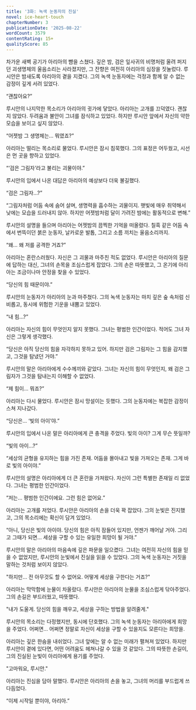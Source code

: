 ```yaml
---
title: '3화: 녹색 눈동자의 진실'
novel: ice-heart-touch
chapterNumber: 3
publicationDate: '2025-08-22'
wordCount: 3579
contentRating: 15+
qualityScore: 85
---
```


차가운 새벽 공기가 아리아의 뺨을 스쳤다. 깊은 밤, 검은 잎사귀의 비명처럼 울려 퍼지던 괴생명체의 울음소리는 사라졌지만, 그 잔향은 여전히 아리아의 심장을 짓눌렀다. 루시안은 밤새도록 아리아의 곁을 지켰다. 그의 녹색 눈동자에는 걱정과 함께 알 수 없는 감정이 깊게 서려 있었다.

“괜찮아요?”

루시안의 나지막한 목소리가 아리아의 귓가에 닿았다. 아리아는 고개를 끄덕였다. 괜찮지 않았다. 두려움과 불안이 그녀를 잠식하고 있었다. 하지만 루시안 앞에서 자신의 약한 모습을 보이고 싶지 않았다.

“어젯밤 그 생명체는… 뭐였죠?”

아리아는 떨리는 목소리로 물었다. 루시안은 잠시 침묵했다. 그의 표정은 어두웠고, 시선은 먼 곳을 향하고 있었다.

“‘검은 그림자’라고 불리는 괴물이야.”

루시안의 입에서 나온 대답은 아리아의 예상보다 더욱 불길했다.

“검은 그림자…?”

“그림자처럼 어둠 속에 숨어 살며, 생명력을 흡수하는 괴물이지. 햇빛에 매우 취약해서 낮에는 모습을 드러내지 않아. 하지만 어젯밤처럼 달이 가려진 밤에는 활동적으로 변해.”

루시안의 설명을 들으며 아리아는 어젯밤의 끔찍한 기억을 떠올렸다. 칠흑 같은 어둠 속에서 번뜩이던 붉은 눈동자, 날카로운 발톱, 그리고 소름 끼치는 울음소리까지.

“왜… 왜 저를 공격한 거죠?”

아리아는 혼란스러웠다. 자신은 그 괴물과 마주친 적도 없었다. 루시안은 아리아의 질문에 답하는 대신, 그녀의 손목을 조심스럽게 잡았다. 그의 손은 따뜻했고, 그 온기에 아리아는 조금이나마 안정을 찾을 수 있었다.

“당신의 힘 때문이야.”

루시안의 눈동자가 아리아의 눈과 마주쳤다. 그의 녹색 눈동자는 마치 깊은 숲 속처럼 신비롭고, 동시에 위험한 기운을 내뿜고 있었다.

“내 힘…?”

아리아는 자신의 힘이 무엇인지 알지 못했다. 그녀는 평범한 인간이었다. 적어도 그녀 자신은 그렇게 생각했다.

“당신은 아직 당신의 힘을 자각하지 못하고 있어. 하지만 검은 그림자는 그 힘을 감지했고, 그것을 탐냈던 거야.”

루시안의 말은 아리아에게 수수께끼와 같았다. 그녀는 자신의 힘이 무엇인지, 왜 검은 그림자가 그것을 탐내는지 이해할 수 없었다.

“제 힘이… 뭐죠?”

아리아는 다시 물었다. 루시안은 잠시 망설이는 듯했다. 그의 눈동자에는 복잡한 감정이 스쳐 지나갔다.

“당신은… ‘빛의 아이’야.”

루시안의 입에서 나온 말은 아리아에게 큰 충격을 주었다. 빛의 아이? 그게 무슨 뜻일까?

“빛의 아이…?”

“세상의 균형을 유지하는 힘을 가진 존재. 어둠을 몰아내고 빛을 가져오는 존재. 그게 바로 빛의 아이야.”

루시안의 설명은 아리아에게 더 큰 혼란을 가져왔다. 자신이 그런 특별한 존재일 리 없었다. 그녀는 평범한 인간이었다.

“저는… 평범한 인간이에요. 그런 힘은 없어요.”

아리아는 고개를 저었다. 루시안은 아리아의 손을 더욱 꽉 잡았다. 그의 눈빛은 진지했고, 그의 목소리에는 확신이 담겨 있었다.

“아니, 당신은 빛의 아이야. 당신의 힘은 아직 잠들어 있지만, 언젠가 깨어날 거야. 그리고 그때가 되면… 세상을 구할 수 있는 유일한 희망이 될 거야.”


루시안의 말은 아리아의 마음속에 깊은 파문을 일으켰다.  그녀는 여전히 자신의 힘을 믿을 수 없었지만, 루시안의 눈빛에서 진실을 읽을 수 있었다. 그의 녹색 눈동자는 거짓을 말하는 것처럼 보이지 않았다.

"하지만... 전 아무것도 할 수 없어요. 어떻게 세상을 구한다는 거죠?"

아리아는 막막함에 눈물이 차올랐다. 루시안은 아리아의 눈물을 조심스럽게 닦아주었다. 그의 손길은 부드러웠고, 따뜻했다.

"내가 도울게. 당신의 힘을 깨우고, 세상을 구하는 방법을 알려줄게."

루시안의 목소리는 다정했지만, 동시에 단호했다. 그의 녹색 눈동자는 아리아에게 희망을 주었다.  어쩌면... 어쩌면 정말로 자신이 세상을 구할 수 있을지도 모른다는 희망을.

아리아는 깊은 한숨을 내쉬었다. 그녀 앞에는 알 수 없는 미래가 펼쳐져 있었다. 하지만 루시안이 곁에 있다면, 어떤 어려움도 헤쳐나갈 수 있을 것 같았다. 그의 따뜻한 손길이, 그의 진실된 눈빛이 아리아에게 용기를 주었다.  

"고마워요, 루시안."

아리아는 진심을 담아 말했다. 루시안은 아리아의 손을 놓고, 그녀의 머리를 부드럽게 쓰다듬었다.

“이제 시작일 뿐이야, 아리아.”
